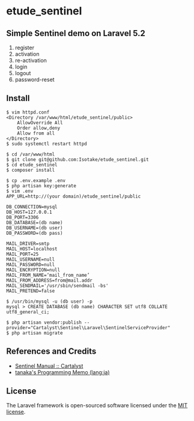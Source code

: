 # etude_sentinel

## Simple Sentinel demo on Laravel 5.2

1. register
2. activation
3. re-activation
4. login
5. logout
6. password-reset

## Install

```
$ vim httpd.conf
<Directory /var/www/html/etude_sentinel/public>
    AllowOverride All
    Order allow,deny
    Allow from all
</Directory>
$ sudo systemctl restart httpd
```

```
$ cd /var/www/html
$ git clone git@github.com:Isotake/etude_sentinel.git
$ cd etude_sentinel
$ composer install
```

```
$ cp .env.example .env
$ php artisan key:generate
$ vim .env
APP_URL=http://(your domain)/etude_sentinel/public

DB_CONNECTION=mysql
DB_HOST=127.0.0.1
DB_PORT=3306
DB_DATABASE=(db name)
DB_USERNAME=(db user)
DB_PASSWORD=(db pass)

MAIL_DRIVER=smtp
MAIL_HOST=localhost
MAIL_PORT=25
MAIL_USERNAME=null
MAIL_PASSWORD=null
MAIL_ENCRYPTION=null
MAIL_FROM_NAME=‘mail_from_name’
MAIL_FROM_ADDRESS=from@mail.addr
MAIL_SENDMAIL='/usr/sbin/sendmail -bs'
MAIL_PRETEND=false
```

```
$ /usr/bin/mysql -u (db user) -p
mysql > CREATE DATABASE (db name) CHARACTER SET utf8 COLLATE utf8_general_ci;

$ php artisan vendor:publish --provider="Cartalyst\Sentinel\Laravel\SentinelServiceProvider"
$ php artisan migrate
```

## References and Credits
* [Sentinel Manual :: Cartalyst](https://cartalyst.com/manual/sentinel/2.0)
* [tanaka's Programming Memo (lang:ja)](http://am1tanaka.hatenablog.com/entry/2016/06/29/003308)

## License

The Laravel framework is open-sourced software licensed under the [MIT license](http://opensource.org/licenses/MIT).
